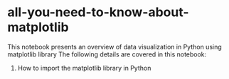 # all-you-need-to-know-about-matplotlib
This notebook presents an overview of data visualization in Python using matplotlib library
The following details are covered in this notebook:
1. How to import the matplotlib library in Python
